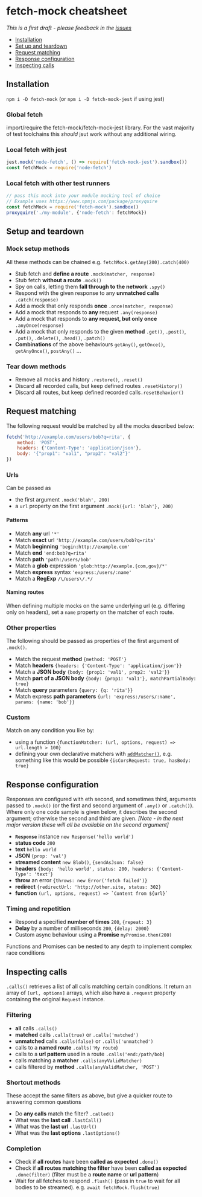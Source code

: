 # fetch-mock cheatsheet

*This is a first draft - please feedback in the [issues](https://github.com/wheresrhys/fetch-mock/issues)*

- [Installation](#installation)
- [Set up and teardown](#setup-and-teardown)
- [Request matching](#request-matching)
- [Response configuration](#response-configuration)
- [Inspecting calls](#inspecting-calls)

## Installation

`npm i -D fetch-mock` (or `npm i -D fetch-mock-jest` if using jest)

### Global fetch
import/require the fetch-mock/fetch-mock-jest library. For the vast majority of test toolchains this _should_ jsut work without any additional wiring.

### Local fetch with jest
```js
jest.mock('node-fetch', () => require('fetch-mock-jest').sandbox())
const fetchMock = require('node-fetch')
```

### Local fetch with other test runners
```js
// pass this mock into your module mocking tool of choice
// Example uses https://www.npmjs.com/package/proxyquire
const fetchMock = require('fetch-mock').sandbox()
proxyquire('./my-module', {'node-fetch': fetchMock})
```

## Setup and teardown

### Mock setup methods
All these methods can be chained e.g. `fetchMock.getAny(200).catch(400)`
- Stub fetch and **define a route** `.mock(matcher, response)`
- Stub fetch **without a route** `.mock()`
- Spy on calls, letting them **fall through to the network** `.spy()`
- Respond with the given response to any **unmatched calls** `.catch(response)`
- Add a mock that only responds **once** `.once(matcher, response)`
- Add a mock that responds to **any** request `.any(response)`
- Add a mock that responds to **any request, but only once** `.anyOnce(response)`
- Add a mock that only responds to the given **method** `.get()`, `.post()`, `.put()`, `.delete()`, `.head()`, `.patch()`
- **Combinations** of the above behaviours `getAny()`, `getOnce()`, `getAnyOnce()`, `postAny()` ...

### Tear down methods
- Remove all mocks and history `.restore()`, `.reset()`
- Discard all recorded calls, but keep defined routes `.resetHistory()`
- Discard all routes, but keep defined recorded calls`.resetBehavior()`

## Request matching

The following request would be matched by all the mocks described below:
```js
fetch('http://example.com/users/bob?q=rita', {
    method: 'POST',
    headers: {'Content-Type': 'application/json'},
    body: '{"prop1": "val1", "prop2": "val2"}'
})
```

### Urls
Can be passed as
- the first argument `.mock('blah', 200)`
- a `url` property on the first argument `.mock({url: 'blah'}, 200)`

#### Patterns
- Match **any** url `'*'`
- Match **exact** url `'http://example.com/users/bob?q=rita'` 
- Match **beginning** `'begin:http://example.com'` 
- Match **end** `'end:bob?q=rita'`
- Match **path** `'path:/users/bob'` 
- Match a **glob** expression `'glob:http://example.{com,gov}/*'` 
- Match **express** syntax `'express:/users/:name'` 
- Match a **RegExp** `/\/users\/.*/` 

#### Naming routes
When defining multiple mocks on the same underlying url (e.g. differing only on headers), set a `name` property on the matcher of each route.

### Other properties
The following should be passed as properties of the first argument of `.mock()`.
- Match the request **method** `{method: 'POST'}`
- Match **headers** `{headers: {'Content-Type': 'application/json'}}`
- Match a **JSON body** `{body: {prop1: 'val1', prop2: 'val2'}}`
- Match **part of a JSON body** `{body: {prop1: 'val1'}, matchPartialBody: true}`
- Match **query** parameters `{query: {q: 'rita'}}`
- Match express **path parameters** `{url: 'express:/users/:name', params: {name: 'bob'}}`

### Custom
Match on any condition you like by:
- using a function `{functionMatcher: (url, options, request) => url.length > 100}`
- defining your own declarative matchers with [`addMatcher()`](http://www.wheresrhys.co.uk/fetch-mock/#api-mockingadd-matcher), e.g. something like this would be possible  `{isCorsRequest: true, hasBody: true}`

## Response configuration
Responses are configured with eth second, and sometimes third, arguments passed to `.mock()` (or the first and second argument of `.any()` or `.catch()`). Where only one code sample is given below, it describes the second argument; otherwise the second and third are given. *[Note - in the next major version these will all be available on the second argument]* 

- **`Response`** instance `new Response('hello world')`
- **status code** `200`
- **text** `hello world`
- **JSON** `{prop: 'val'}` 
- **streamed content** `new Blob()`, `{sendAsJson: false}`
- **headers** `{body: 'hello world', status: 200, headers: {'Content-Type': 'text'}`
- **throw** an error `{throws: new Error('fetch failed')}`
- **redirect** `{redirectUrl: 'http://other.site, status: 302}`
- **function** ``(url, options, request) => `Content from ${url}` ``

### Timing and repetition
- Respond a specified **number of times** `200`, `{repeat: 3}`
- **Delay** by a number of milliseconds `200`, `{delay: 2000}`
- Custom async behaviour using a **Promise** `myPromise.then(200)`

Functions and Promises can be nested to any depth to implement complex race conditions

## Inspecting calls
`.calls()` retrieves a list of all calls matching certain conditions. It return an array of `[url, options]` arrays, which also have a `.request` property containng the original `Request` instance.

### Filtering
- **all** calls `.calls()`
- **matched** calls `.calls(true)` or `.calls('matched')` 
- **unmatched** calls `.calls(false)` or `.calls('unmatched')` 
- calls to a **named route** `.calls('My route`)
- calls to a **url pattern** used in a route `.calls('end:/path/bob`)
- calls matching a **matcher** `.calls(anyValidMatcher)`
- calls filtered by **method** `.calls(anyValidMatcher, 'POST')`

### Shortcut methods
These accept the same filters as above, but give a quicker route to answering common questions
- Do **any calls** match the filter? `.called()`
- What was the **last call** `.lastCall()`
- What was the **last url** `.lastUrl()`
- What was the **last options** `.lastOptions()`

### Completion
- Check if **all routes** have been **called as expected** `.done()`
- Check if **all routes matching the filter** have been **called as expected** `.done(filter)` (filter must be a **route name** or **url pattern**)
- Wait for all fetches to respond `.flush()` (pass in `true` to wait for all bodies to be streamed). e.g. `await fetchMock.flush(true)`


